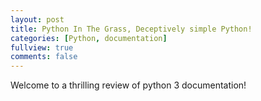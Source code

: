 ```yaml
---
layout: post
title: Python In The Grass, Deceptively simple Python!
categories: [Python, documentation]
fullview: true
comments: false
---
```

Welcome to a thrilling review of python 3 documentation!
